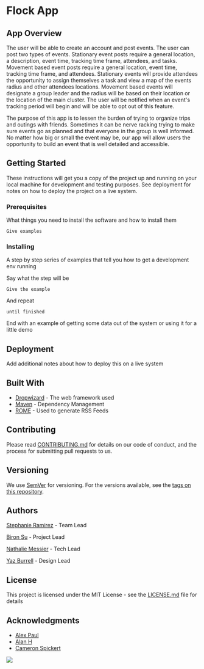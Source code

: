 # Flock App

## App Overview
The user will be able to create an account and post events. The user can post two types of events. Stationary event posts require a general location, a description, event time, tracking time frame, attendees, and tasks. Movement based event posts require a general location, event time, tracking time frame, and attendees. Stationary events will provide attendees the opportunity to assign themselves a task and view a map of the events radius and other attendees locations. Movement based events will designate a group leader and the radius will be based on their location or the location of the main cluster. The user will be notified when an event's tracking period will begin and will be able to opt out of this feature.

The purpose of this app is to lessen the burden of trying to organize trips and outings with friends. Sometimes it can be nerve racking trying to make sure events go as planned and that everyone in the group is well informed. No matter how big or small the event may be, our app will allow users the opportunity to build an event that is well detailed and accessible.


## Getting Started

These instructions will get you a copy of the project up and running on your local machine for development and testing purposes. See deployment for notes on how to deploy the project on a live system.

### Prerequisites

What things you need to install the software and how to install them

```
Give examples
```

### Installing

A step by step series of examples that tell you how to get a development env running

Say what the step will be

```
Give the example
```

And repeat

```
until finished
```

End with an example of getting some data out of the system or using it for a little demo

## Deployment

Add additional notes about how to deploy this on a live system

## Built With

* [Dropwizard](http://www.dropwizard.io/1.0.2/docs/) - The web framework used
* [Maven](https://maven.apache.org/) - Dependency Management
* [ROME](https://rometools.github.io/rome/) - Used to generate RSS Feeds

## Contributing

Please read [CONTRIBUTING.md](https://gist.github.com/PurpleBooth/b24679402957c63ec426) for details on our code of conduct, and the process for submitting pull requests to us.

## Versioning

We use [SemVer](http://semver.org/) for versioning. For the versions available, see the [tags on this repository](https://github.com/your/project/tags). 

## Authors

[Stephanie Ramirez](https://github.com/SLRAM) - Team Lead

[Biron Su](https://github.com/BironSu) - Project Lead

[Nathalie Messier](https://github.com/natmess) - Tech Lead

[Yaz Burrell](https://github.com/yazzy4) - Design Lead

## License

This project is licensed under the MIT License - see the [LICENSE.md](LICENSE.md) file for details

## Acknowledgments

* [Alex Paul](https://github.com/alexpaul)
* [Alan H](???)
* [Cameron Spickert](https://cameronspickert.com)

![](FlockThreeTabIntro.gif)
